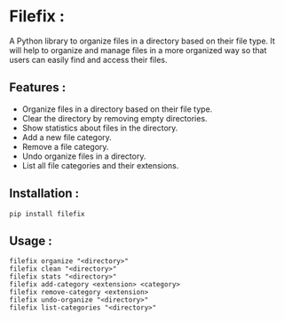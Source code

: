 # Filefix :
A Python library to organize files in a directory based on their file type.
It will help to organize and manage files in a more organized way so that users can easily find and access their files.

## Features :

- Organize files in a directory based on their file type.
- Clear the directory by removing empty directories.
- Show statistics about files in the directory.
- Add a new file category.
- Remove a file category.
- Undo organize files in a directory.
- List all file categories and their extensions.

## Installation :
```
pip install filefix
```
## Usage :
```
filefix organize "<directory>"
filefix clean "<directory>"
filefix stats "<directory>"
filefix add-category <extension> <category>
filefix remove-category <extension>
filefix undo-organize "<directory>"
filefix list-categories "<directory>"
```
